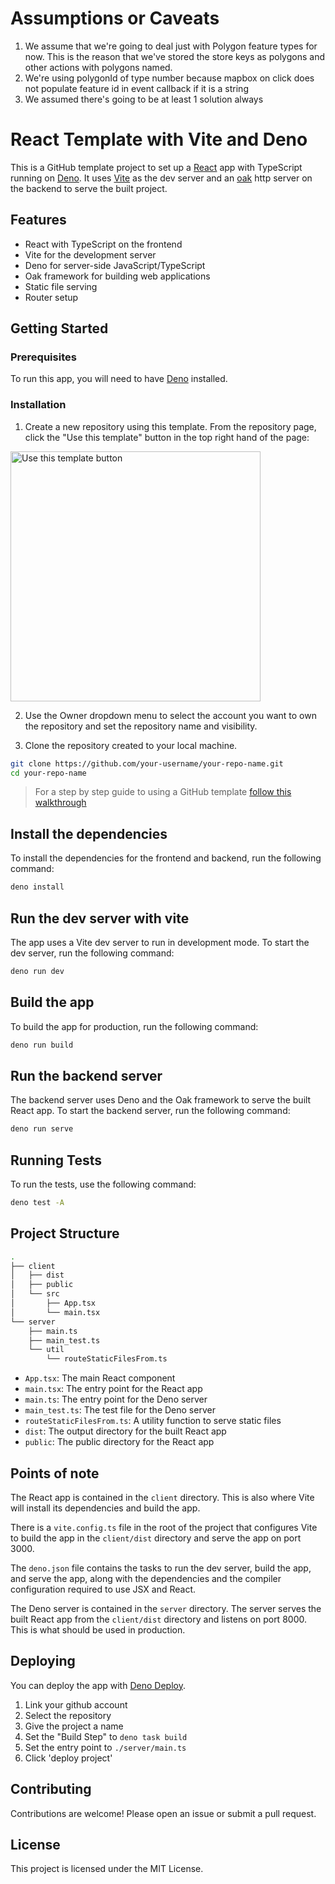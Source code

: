 # Assumptions or Caveats

1. We assume that we're going to deal just with Polygon feature types for now.
   This is the reason that we've stored the store keys as polygons and other
   actions with polygons named.
2. We're using polygonId of type number because mapbox on click does not
   populate feature id in event callback if it is a string
3. We assumed there's going to be at least 1 solution always

# React Template with Vite and Deno

This is a GitHub template project to set up a [React](https://react.dev/) app
with TypeScript running on [Deno](https://deno.com). It uses
[Vite](https://vite.dev) as the dev server and an [oak](https://jsr.io/@oak/oak)
http server on the backend to serve the built project.

## Features

- React with TypeScript on the frontend
- Vite for the development server
- Deno for server-side JavaScript/TypeScript
- Oak framework for building web applications
- Static file serving
- Router setup

## Getting Started

### Prerequisites

To run this app, you will need to have [Deno](https://docs.deno.com/runtime/)
installed.

### Installation

1. Create a new repository using this template. From the repository page, click
   the "Use this template" button in the top right hand of the page:

<img src="https://docs.github.com/assets/cb-76823/images/help/repository/use-this-template-button.png" alt="Use this template button" width="400">

2. Use the Owner dropdown menu to select the account you want to own the
   repository and set the repository name and visibility.

3. Clone the repository created to your local machine.

```sh
git clone https://github.com/your-username/your-repo-name.git
cd your-repo-name
```

> For a step by step guide to using a GitHub template
> [follow this walkthrough](https://docs.github.com/en/repositories/creating-and-managing-repositories/creating-a-repository-from-a-template)

## Install the dependencies

To install the dependencies for the frontend and backend, run the following
command:

```sh
deno install
```

## Run the dev server with vite

The app uses a Vite dev server to run in development mode. To start the dev
server, run the following command:

```sh
deno run dev
```

## Build the app

To build the app for production, run the following command:

```sh
deno run build
```

## Run the backend server

The backend server uses Deno and the Oak framework to serve the built React app.
To start the backend server, run the following command:

```sh
deno run serve
```

## Running Tests

To run the tests, use the following command:

```sh
deno test -A
```

## Project Structure

```sh
. 
├── client 
│   ├── dist 
│   ├── public 
│   └── src 
│       ├── App.tsx 
│       └── main.tsx 
└── server 
    ├── main.ts 
    ├── main_test.ts 
    └── util 
        └── routeStaticFilesFrom.ts
```

- `App.tsx`: The main React component
- `main.tsx`: The entry point for the React app
- `main.ts`: The entry point for the Deno server
- `main_test.ts`: The test file for the Deno server
- `routeStaticFilesFrom.ts`: A utility function to serve static files
- `dist`: The output directory for the built React app
- `public`: The public directory for the React app

## Points of note

The React app is contained in the `client` directory. This is also where Vite
will install its dependencies and build the app.

There is a `vite.config.ts` file in the root of the project that configures Vite
to build the app in the `client/dist` directory and serve the app on port 3000.

The `deno.json` file contains the tasks to run the dev server, build the app,
and serve the app, along with the dependencies and the compiler configuration
required to use JSX and React.

The Deno server is contained in the `server` directory. The server serves the
built React app from the `client/dist` directory and listens on port 8000. This
is what should be used in production.

## Deploying

You can deploy the app with [Deno Deploy](https://dash.deno.com/new_project).

1. Link your github account
2. Select the repository
3. Give the project a name
4. Set the "Build Step" to `deno task build`
5. Set the entry point to `./server/main.ts`
6. Click 'deploy project'

## Contributing

Contributions are welcome! Please open an issue or submit a pull request.

## License

This project is licensed under the MIT License.

